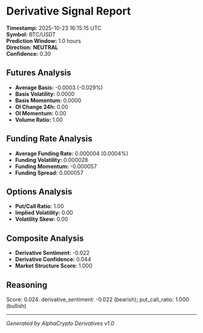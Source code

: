 # Derivative Signal Report

**Timestamp:** 2025-10-23 16:15:15 UTC  
**Symbol:** BTC/USDT  
**Prediction Window:** 1.0 hours  
**Direction:** **NEUTRAL**  
**Confidence:** 0.30

## Futures Analysis
- **Average Basis:** -0.0003 (-0.029%)
- **Basis Volatility:** 0.0000
- **Basis Momentum:** 0.0000
- **OI Change 24h:** 0.00
- **OI Momentum:** 0.00
- **Volume Ratio:** 1.00

## Funding Rate Analysis
- **Average Funding Rate:** 0.000004 (0.0004%)
- **Funding Volatility:** 0.000028
- **Funding Momentum:** -0.000057
- **Funding Spread:** 0.000057

## Options Analysis
- **Put/Call Ratio:** 1.00
- **Implied Volatility:** 0.00
- **Volatility Skew:** 0.00

## Composite Analysis
- **Derivative Sentiment:** -0.022
- **Derivative Confidence:** 0.044
- **Market Structure Score:** 1.000

## Reasoning
Score: 0.024. derivative_sentiment: -0.022 (bearish); put_call_ratio: 1.000 (bullish)

---
*Generated by AlphaCrypto Derivatives v1.0*
